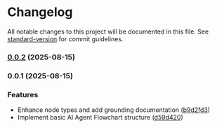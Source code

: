 # Changelog

All notable changes to this project will be documented in this file. See [standard-version](https://github.com/conventional-changelog/standard-version) for commit guidelines.

### [0.0.2](https://github.com/hdfiresky/Problembuddy-deploy/compare/v0.0.1...v0.0.2) (2025-08-15)

### 0.0.1 (2025-08-15)


### Features

* Enhance node types and add grounding documentation ([b9d2fd3](https://github.com/hdfiresky/Problembuddy-deploy/commit/b9d2fd321efa5f364d20ffc471498e6a82b61895))
* Implement basic AI Agent Flowchart structure ([d59d420](https://github.com/hdfiresky/Problembuddy-deploy/commit/d59d420b5bcafcb0086fdee070bb3e08f0ca1773))

